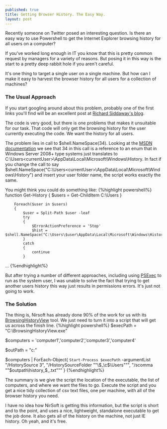 ```yaml
---
published: true
title: Getting Browser History. The Easy Way.
layout: post
---
```

Recently someone on Twitter posed an interesting question. Is there an easy way to use Powershell to get the Internet Explorer browsing history for all users on a computer?

If you've worked long enough in IT you know that this is pretty common request by managers for a variety of reasons. But posing it in this way is the start to a pretty deep rabbit hole if you aren't careful.

It's one thing to target a single user on a single machine. But how can I make it easy to harvest the browser history for all users for a collection of machines?

### The Usual Approach
If you start googling around about this problem, probably one of the first links you'll find will be an excellent post at [Richard Siddaway's blog](http://blogs.msmvps.com/richardsiddaway/2011/06/29/ie-history-to-csv/).

The code is very good, but there is one problems that makes it unsuitable for our task. That code will only get the browsing history for the user currently executing the code. We want the history for all users.

The problem lies in call to $shell.NameSpace(34). Looking at the [MSDN documentation](https://msdn.microsoft.com/en-us/library/windows/desktop/bb774096%28v=vs.85%29.aspx?f=255&MSPPError=-2147217396) we see that 34 in this call is a reference to an enum that in Windows Server 2008+ type systems just translates to C:\Users\<currentUser>\AppData\Local\Microsoft\Windows\History. In fact if you change the call to say $shell.NameSpace("C:\Users\<currentUser>\AppData\Local\Microsoft\Windows\History") and insert your user folder name, the script works exactly the same.

You might think you could do something like:
{%highlight powershell%}
function Get-History 
{
        $users = Get-ChildItem C:\Users
    }

        Foreach($user in $users)
        {
            $user = Split-Path $user -leaf
            try
            {
                $ErrorActionPreference = 'Stop'
                $hist = $shell.NameSpace("C:\Users\$user\AppData\Local\Microsoft\Windows\History") 
            }
            catch
            {
                continue
            }
...
{%endhighlight%}

But after trying a number of different approaches, including using [PSExec](http://verbalprocessor.com/2007/12/05/running-a-cmd-prompt-as-local-system/) to run as the system user, I was unable to solve the fact that trying to get another users history this way just results in permissions errors. It's just not going to work.

### The Solution

The thing is, Nirsoft has already done 90% of the work for us with its [BrowsingHistoryView](http://www.nirsoft.net/utils/browsing_history_view.html) tool. We just need to turn it into a script that will get us across the finish line.
{%highlight powershell%}
$execPath = "C:\BrowsingHistoryView.exe"

$computers = 'computer1','computer2','computer3','computer4'

$outPath = "c:\"

$computers | 
    ForEach-Object{ `
        Start-Process $execPath `
            -argumentList "/HistorySource 3", 
                          "/HistorySourceFolder ""\\$_\c$\Users""",
                          "/scomma ""$outpath\history_$_.txt"""
    }
{%endhighlight%}

The summary is we give the script the location of the executable, the list of computers, and where we want the files to go. Execute the script and you get a nice tidy collection of csv text files, one per machine, with all of the browser history you need.

I have no idea how NirSoft is getting this information, but the script is short and to the point, and uses a nice, lightweight, standalone executable to get the job done. It also gets all of the history on the machine, not just IE history. Oh yeah, and it's free.